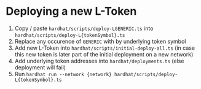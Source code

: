 # Deploying a new L-Token

1. Copy / paste `hardhat/scripts/deploy-LGENERIC.ts` into `hardhat/scripts/deploy-L{tokenSymbol}.ts`
2. Replace any occurence of `GENERIC` with by underlying token symbol
3. Add new L-Token into `hardhat/scripts/initial-deploy-all.ts` (in case this new token is later part of the initial deployment on a new network)
4. Add underlying token addresses into `hardhat/deployments.ts` (else deployment will fail)
5. Run `hardhat run --network {network} hardhat/scripts/deploy-L{tokenSymbol}.ts`

